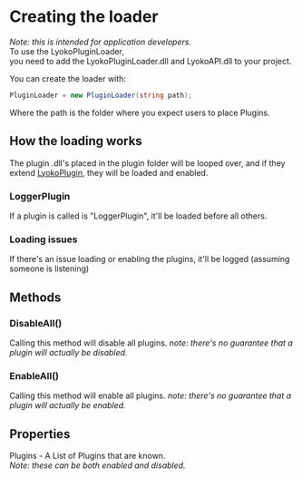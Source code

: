 # Creating the loader

_Note: this is intended for application developers._  
 To use the LyokoPluginLoader,   
 you need to add the LyokoPluginLoader.dll and LyokoAPI.dll to your project.

You can create the loader with:

```csharp
PluginLoader = new PluginLoader(string path);
```

Where the path is the folder where you expect users to place Plugins.

## How the loading works

The plugin .dll's placed in the plugin folder will be looped over, and if they extend [LyokoPlugin](../lyokoplugin/introduction.md), they will be loaded and enabled.

### LoggerPlugin

If a plugin is called is "LoggerPlugin", it'll be loaded before all others.

### Loading issues

If there's an issue loading or enabling the plugins, it'll be logged \(assuming someone is listening\)

## Methods

### DisableAll\(\)

Calling this method will disable all plugins. _note: there's no guarantee that a plugin will actually be disabled._  


### EnableAll\(\)

Calling this method will enable all plugins. _note: there's no guarantee that a plugin will actually be enabled._   


## Properties

Plugins - A List of Plugins that are known.  
 _Note: these can be both enabled and disabled._

